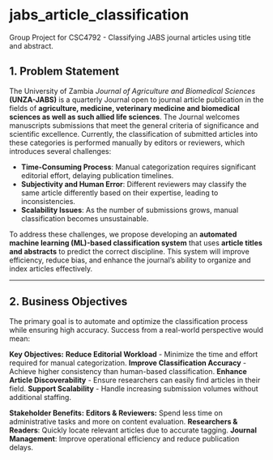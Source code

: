 # jabs_article_classification
Group Project for CSC4792 - Classifying JABS journal articles using title and abstract.

## **1. Problem Statement**  
The University of Zambia *Journal of Agriculture and Biomedical Sciences* **(UNZA-JABS)** is a quarterly Journal open to journal article publication in the fields of **agriculture, medicine, veterinary medicine and biomedical sciences as well as such allied life sciences**. The Journal welcomes manuscripts submissions that meet the general criteria of significance and scientific excellence. Currently, the classification of submitted articles into these categories is performed manually by editors or reviewers, which introduces several challenges:  

- **Time-Consuming Process**: Manual categorization requires significant editorial effort, delaying publication timelines.  
- **Subjectivity and Human Error**: Different reviewers may classify the same article differently based on their expertise, leading to inconsistencies.  
- **Scalability Issues**: As the number of submissions grows, manual classification becomes unsustainable.  

To address these challenges, we propose developing an **automated machine learning (ML)-based classification system** that uses **article titles and abstracts** to predict the correct discipline. This system will improve efficiency, reduce bias, and enhance the journal’s ability to organize and index articles effectively.  

---
## **2. Business Objectives**
The primary goal is to automate and optimize the classification process while ensuring high accuracy. Success from a real-world perspective would mean:

**Key Objectives:**
**Reduce Editorial Workload** - Minimize the time and effort required for manual categorization.
**Improve Classification Accuracy** - Achieve higher consistency than human-based classification.
**Enhance Article Discoverability** - Ensure researchers can easily find articles in their field.
**Support Scalability** - Handle increasing submission volumes without additional staffing.

**Stakeholder Benefits:**
**Editors & Reviewers:** Spend less time on administrative tasks and more on content evaluation.
**Researchers & Readers**: Quickly locate relevant articles due to accurate tagging.
**Journal Management**: Improve operational efficiency and reduce publication delays.
